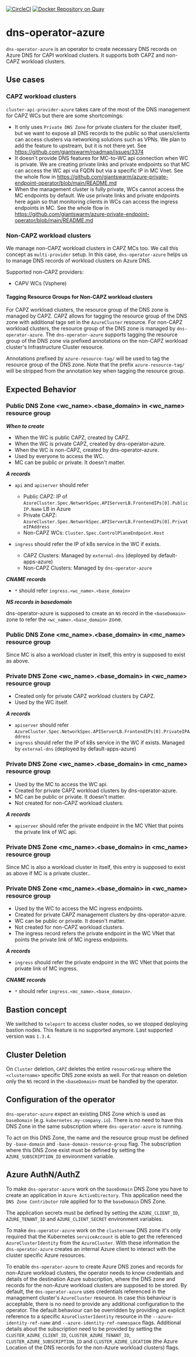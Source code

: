 [![CircleCI](https://circleci.com/gh/giantswarm/dns-operator-azure.svg?style=shield)](https://circleci.com/gh/giantswarm/dns-operator-azure) [![Docker Repository on Quay](https://quay.io/repository/giantswarm/dns-operator-azure/status "Docker Repository on Quay")](https://quay.io/repository/giantswarm/dns-operator-azure)

# dns-operator-azure

`dns-operator-azure` is an operator to create necessary DNS records on Azure DNS for CAPI workload clusters. It 
supports both CAPZ and non-CAPZ workload clusters.

## Use cases

### CAPZ workload clusters

`cluster-api-provider-azure` takes care of the most of the DNS management for CAPZ WCs but there are some shortcomings:

- It only uses `Private DNS Zone` for private clusters for the cluster itself, but we want to expose all DNS records 
  to the public so that users/clients can access clusters via networking solutions such as VPNs. We plan to add the feature to upstream, but it is not there yet. See https://github.com/giantswarm/roadmap/issues/3374
- It doesn't provide DNS features for MC-to-WC api connection when WC is private. We are creating private links and private endpoints 
  so that MC can access the WC api via FQDN but via a specific IP in MC Vnet. See the whole flow in https://github.com/giantswarm/azure-private-endpoint-operator/blob/main/README.md
- When the management cluster is fully private, WCs cannot access the MC endpoints by default. We use private links and 
  private endpoints here again so that monitoring clients in WCs can access the ingress endpoints in MC. See the whole flow in https://github.com/giantswarm/azure-private-endpoint-operator/blob/main/README.md

### Non-CAPZ workload clusters

We manage non-CAPZ workload clusters in CAPZ MCs too. We call this concept as `multi-provider` setup. In this case, 
`dns-operator-azure` helps us to manage DNS records of workload clusters on Azure DNS.

Supported non-CAPZ providers:
- CAPV WCs (Vsphere)

#### Tagging Resource Groups for Non-CAPZ workload clusters

For CAPZ workload clusters, the resource group of the DNS zone is managed by CAPZ.
CAPZ allows for tagging the resource group of the DNS zone with additional tags set in the `AzureCluster` resource.
For non-CAPZ workload clusters, the resource group of the DNS zone is managed by `dns-operator-azure`.
The `dns-operator-azure` supports tagging the resource group of the DNS zone via prefixed annotations on the non-CAPZ workload cluster's Infrastructure Cluster resource.

Annotations prefixed by `azure-resource-tag/` will be used to tag the resource group of the DNS zone.
Note that the prefix `azure-resource-tag/` will be stripped from the annotation key when tagging the resource group.

## Expected Behavior

### Public DNS Zone <wc_name>.<base_domain> in <wc_name> resource group

***When to create***

- When the WC is public CAPZ, created by CAPZ.
- When the WC is private CAPZ, created by dns-operator-azure.
- When the WC is non-CAPZ, created by dns-operator-azure.
- Used by everyone to access the WC.
- MC can be public or private. It doesn't matter.

***A records***
- `api` and `apiserver` should refer 
  - Public CAPZ: IP of `AzureCluster.Spec.NetworkSpec.APIServerLB.FrontendIPs[0].PublicIP.Name` LB in Azure
  - Private CAPZ: `AzureCluster.Spec.NetworkSpec.APIServerLB.FrontendIPs[0].PrivateIPAddress`
  - Non-CAPZ WCs: `Cluster.Spec.ControlPlaneEndpoint.Host`

- `ingress` should refer the IP of k8s service in the WC if exists. 
  - CAPZ Clusters: Managed by `external-dns` (deployed by default-apps-azure)
  - Non-CAPZ Clusters: Managed by `dns-operator-azure`
  
***CNAME records***
- `*` should refer `ingress.<wc_name>.<base_domain>`

***NS records in basedomain***

dns-operator-azure is supposed to create an `NS` record in the `<baseDomain>` zone to refer the `<wc_name>.<base_domain>` zone.

### Public DNS Zone <mc_name>.<base_domain> in <mc_name> resource group
Since MC is also a workload cluster in itself, this entry is supposed to exist as above.
 
### Private DNS Zone <wc_name>.<base_domain> in <wc_name> resource group 
- Created only for private CAPZ workload clusters by CAPZ.
- Used by the WC itself.

***A records***
- `apiserver` should refer `AzureCluster.Spec.NetworkSpec.APIServerLB.FrontendIPs[0].PrivateIPAddress`
- `ingress` should refer the IP of k8s service in the WC if exists. Managed by `external-dns` (deployed by default-apps-azure)
 
### Private DNS Zone <wc_name>.<base_domain> in <mc_name> resource group 

- Used by the MC to access the WC api.
- Created for private CAPZ workload clusters by dns-operator-azure.
- MC can be public or private. It doesn't matter.
- Not created for non-CAPZ workload clusters.


***A records***
- `apiserver` should refer the private endpoint in the MC VNet that points the private link of WC api.

###  Private DNS Zone <mc_name>.<base_domain> in <mc_name> resource group

Since MC is also a workload cluster in itself, this entry is supposed to exist as above if MC is a private cluster..

###  Private DNS Zone <mc_name>.<base_domain> in <wc_name> resource group  

- Used by the WC to access the MC ingress endpoints.
- Created for private CAPZ management clusters by dns-operator-azure.
- WC can be public or private. It doesn't matter.
- Not created for non-CAPZ workload clusters.
- The ingress record refers the private endpoint in the WC VNet that points the private link of MC ingress endpoints.

***A records***
- `ingress` should refer the private endpoint in the WC VNet that points the private link of MC ingress.

***CNAME records***
- `*` should refer `ingress.<mc_name>.<base_domain>`. 

## Bastion concept

We switched to `teleport` to access cluster nodes, so we stopped deploying bastion nodes. This feature is no 
supported anymore. Last supported version was `1.3.4`. 

## Cluster Deletion

On `Cluster` deletion, `CAPZ` deletes the entire `resourceGroup` where the `<clustername>` specific DNS zone exists 
as well. For that reason on deletion only the `NS` record in the `<baseDomain>` must be handled by the operator.


## Configuration of the operator

`dns-operator-azure` expect an existing DNS Zone which is used as `baseDomain` (e.g. `kubernetes.my-company.io`).
There is no need to have this DNS Zone in the same subscription where `dns-operator-azure` is running.

To act on this DNS Zone, the name and the resource group must be defined by `-base-domain` and `-base-domain-resource-group` flag.
The subscription where this DNS Zone exist must be defined by setting the `AZURE_SUBSCRIPTION_ID` environment variable.

## Azure AuthN/AuthZ

To make `dns-operator-azure` work on the `baseDomain` DNS Zone you have to create an application in `Azure ActiveDirectory`. This application need the `DNS Zone Contributor` role applied for to the `baseDomain` DNS Zone.

The application secrets must be defined by setting the `AZURE_CLIENT_ID`, `AZURE_TENANT_ID` and `AZURE_CLIENT_SECRET` environment variables.

To make `dns-operator-azure` work on the `clustername` DNS zone it's only required that the Kubernetes `serviceAccount` is able to get the referenced `AzureClusterIdentity` from the `AzureCluster`. With these information the `dns-operator-azure` creates an internal Azure client to interact with the cluster specific Azure resources.

To enable `dns-operator-azure` to create Azure DNS zones and records for non-Azure workload clusters, the operator needs to know credentials and details of the destination Azure subscription, where the DNS zone and records for the non-Azure workload clusters are supposed to be stored.
By default, the `dns-operator-azure` uses credentials referenced in the management cluster's `AzureCluster` resource.
In case this behaviour is acceptable, there is no need to provide any additional configuration to the operator.
The default behaviour can be overridden by providing an explicit reference to a specific `AzureClusterIdentity` resource in the `--azure-identity-ref-name` and `--azure-identity-ref-namespace` flags.
Additional details about the subscription need to be provided by setting the `CLUSTER_AZURE_CLIENT_ID`, `CLUSTER_AZURE_TENANT_ID`, `CLUSTER_AZURE_SUBSCRIPTION_ID` and `CLUSTER_AZURE_LOCATION` (the Azure Location of the DNS records for the non-Azure workload clusters) flags.
